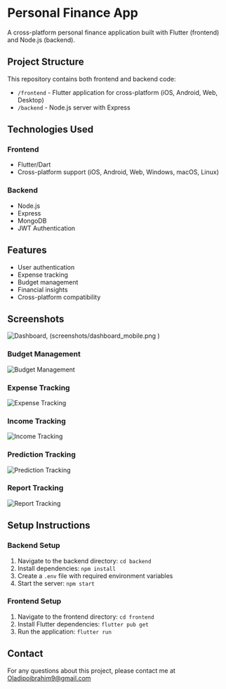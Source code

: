 # Personal Finance App

A cross-platform personal finance application built with Flutter (frontend) and Node.js (backend).

## Project Structure

This repository contains both frontend and backend code:

- `/frontend` - Flutter application for cross-platform (iOS, Android, Web, Desktop)
- `/backend` - Node.js server with Express

## Technologies Used

### Frontend
- Flutter/Dart
- Cross-platform support (iOS, Android, Web, Windows, macOS, Linux)

### Backend
- Node.js
- Express
- MongoDB
- JWT Authentication

## Features
- User authentication
- Expense tracking
- Budget management
- Financial insights
- Cross-platform compatibility

## Screenshots
![Dashboard](screenshots/dashboard.png ), (screenshots/dashboard_mobile.png )

### Budget Management
![Budget Management](screenshots/budget.png)

### Expense Tracking
![Expense Tracking](screenshots/expense.png)

### Income Tracking
![Income Tracking](screenshots/income.png)

### Prediction Tracking
![Prediction Tracking](screenshots/prediction.png)
### Report Tracking
![Report Tracking](screenshots/report.png)


## Setup Instructions

### Backend Setup
1. Navigate to the backend directory: `cd backend`
2. Install dependencies: `npm install`
3. Create a `.env` file with required environment variables
4. Start the server: `npm start`

### Frontend Setup
1. Navigate to the frontend directory: `cd frontend`
2. Install Flutter dependencies: `flutter pub get`
3. Run the application: `flutter run`

## Contact
For any questions about this project, please contact me at Oladipoibrahim9@gmail.com